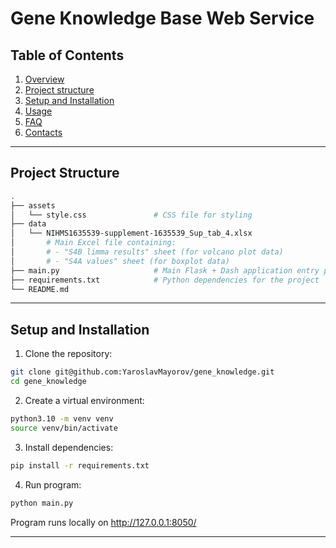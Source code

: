 # Gene Knowledge Base Web Service

## Table of Contents

1. [Overview](#overview)  
2. [Project structure](#project-structure)
3. [Setup and Installation](#setup-and-installation)
4. [Usage](#usage)
5. [FAQ](#faq)
6. [Contacts](#contacts)

---

## Project Structure

```bash
.
├── assets
│   └── style.css               # CSS file for styling
├── data
│   └── NIHMS1635539-supplement-1635539_Sup_tab_4.xlsx  
│       # Main Excel file containing:
│       # - "S4B limma results" sheet (for volcano plot data)
│       # - "S4A values" sheet (for boxplot data)
├── main.py                     # Main Flask + Dash application entry point
├── requirements.txt            # Python dependencies for the project
└── README.md
```

---

## Setup and Installation

1. Clone the repository:
```bash
git clone git@github.com:YaroslavMayorov/gene_knowledge.git
cd gene_knowledge
```

2. Create a virtual environment:
```bash
python3.10 -m venv venv
source venv/bin/activate
```

3. Install dependencies:
```bash
pip install -r requirements.txt
```

4. Run program:
```bash
python main.py
```

Program runs locally on http://127.0.0.1:8050/

---

